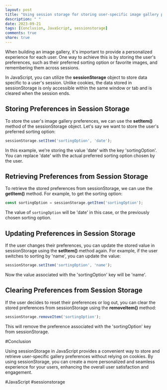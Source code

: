 ```yaml
---
layout: post
title: "Using session storage for storing user-specific image gallery preferences in JavaScript"
description: " "
date: 2023-09-21
tags: [Conclusion, JavaScript, sessionstorage]
comments: true
share: true
---
```


When building an image gallery, it's important to provide a personalized experience for each user. One way to achieve this is by storing the user's preferences, such as their preferred sorting option or favorite images, and remembering them across sessions.

In JavaScript, you can utilize the **sessionStorage** object to store data specific to a user's session. Unlike cookies, the data stored in sessionStorage is only accessible within the same window or tab and is cleared when the session ends.

## Storing Preferences in Session Storage

To store the user's image gallery preferences, we can use the **setItem()** method of the sessionStorage object. Let's say we want to store the user's preferred sorting option:

```javascript
sessionStorage.setItem('sortingOption', 'date');
```

In this example, we're storing the value 'date' with the key 'sortingOption'. You can replace 'date' with the actual preferred sorting option chosen by the user.

## Retrieving Preferences from Session Storage

To retrieve the stored preferences from sessionStorage, we can use the **getItem()** method. For example, to get the sorting option:

```javascript
const sortingOption = sessionStorage.getItem('sortingOption');
```

The value of `sortingOption` will be 'date' in this case, or the previously chosen sorting option.

## Updating Preferences in Session Storage

If the user changes their preferences, you can update the stored value in sessionStorage using the **setItem()** method again. For example, if the user switches to sorting by 'name', you can update the value:

```javascript
sessionStorage.setItem('sortingOption', 'name');
```

Now the value associated with the 'sortingOption' key will be 'name'.

## Clearing Preferences from Session Storage

If the user decides to reset their preferences or log out, you can clear the stored preferences from sessionStorage using the **removeItem()** method:

```javascript
sessionStorage.removeItem('sortingOption');
```

This will remove the preference associated with the 'sortingOption' key from sessionStorage.

#Conclusion

Using sessionStorage in JavaScript provides a convenient way to store and retrieve user-specific gallery preferences without relying on cookies. By using sessionStorage, you can create a more personalized and seamless experience for your users, enhancing the overall user satisfaction and engagement.

#JavaScript #sessionstorage